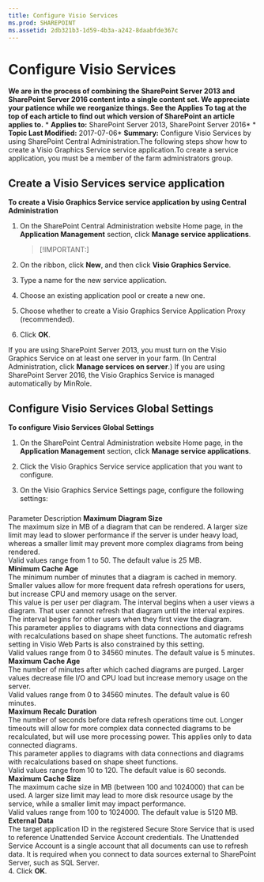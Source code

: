 ```yaml
---
title: Configure Visio Services
ms.prod: SHAREPOINT
ms.assetid: 2db321b3-1d59-4b3a-a242-8daabfde367c
---
```



# Configure Visio Services
 **We are in the process of combining the SharePoint Server 2013 and SharePoint Server 2016 content into a single content set. We appreciate your patience while we reorganize things. See the Applies To tag at the top of each article to find out which version of SharePoint an article applies to.** * **Applies to:** SharePoint Server 2013, SharePoint Server 2016*  * **Topic Last Modified:** 2017-07-06* **Summary:** Configure Visio Services by using SharePoint Central Administration.The following steps show how to create a Visio Graphics Service service application.To create a service application, you must be a member of the farm administrators group.
## Create a Visio Services service application

 **To create a Visio Graphics Service service application by using Central Administration**
1. On the SharePoint Central Administration website Home page, in the **Application Management** section, click **Manage service applications**.
    
    > [!IMPORTANT:]
      
2. On the ribbon, click **New**, and then click **Visio Graphics Service**.
    
  
3. Type a name for the new service application.
    
  
4. Choose an existing application pool or create a new one.
    
  
5. Choose whether to create a Visio Graphics Service Application Proxy (recommended).
    
  
6. Click **OK**.
    
  
If you are using SharePoint Server 2013, you must turn on the Visio Graphics Service on at least one server in your farm. (In Central Administration, click **Manage services on server**.) If you are using SharePoint Server 2016, the Visio Graphics Service is managed automatically by MinRole.
## Configure Visio Services Global Settings

 **To configure Visio Services Global Settings**
1. On the SharePoint Central Administration website Home page, in the **Application Management** section, click **Manage service applications**.
    
  
2. Click the Visio Graphics Service service application that you want to configure.
    
  
3. On the Visio Graphics Service Settings page, configure the following settings:
    
### 

Parameter Description **Maximum Diagram Size** <br/> The maximum size in MB of a diagram that can be rendered. A larger size limit may lead to slower performance if the server is under heavy load, whereas a smaller limit may prevent more complex diagrams from being rendered.  <br/> Valid values range from 1 to 50. The default value is 25 MB.  <br/> **Minimum Cache Age** <br/> The minimum number of minutes that a diagram is cached in memory. Smaller values allow for more frequent data refresh operations for users, but increase CPU and memory usage on the server.  <br/> This value is per user per diagram. The interval begins when a user views a diagram. That user cannot refresh that diagram until the interval expires. The interval begins for other users when they first view the diagram.  <br/> This parameter applies to diagrams with data connections and diagrams with recalculations based on shape sheet functions. The automatic refresh setting in Visio Web Parts is also constrained by this setting.  <br/> Valid values range from 0 to 34560 minutes. The default value is 5 minutes.  <br/> **Maximum Cache Age** <br/> The number of minutes after which cached diagrams are purged. Larger values decrease file I/O and CPU load but increase memory usage on the server.  <br/> Valid values range from 0 to 34560 minutes. The default value is 60 minutes.  <br/> **Maximum Recalc Duration** <br/> The number of seconds before data refresh operations time out. Longer timeouts will allow for more complex data connected diagrams to be recalculated, but will use more processing power. This applies only to data connected diagrams.  <br/> This parameter applies to diagrams with data connections and diagrams with recalculations based on shape sheet functions.  <br/> Valid values range from 10 to 120. The default value is 60 seconds.  <br/> **Maximum Cache Size** <br/> The maximum cache size in MB (between 100 and 1024000) that can be used. A larger size limit may lead to more disk resource usage by the service, while a smaller limit may impact performance.  <br/> Valid values range from 100 to 1024000. The default value is 5120 MB.  <br/> **External Data** <br/> The target application ID in the registered Secure Store Service that is used to reference Unattended Service Account credentials. The Unattended Service Account is a single account that all documents can use to refresh data. It is required when you connect to data sources external to SharePoint Server, such as SQL Server.  <br/> 4. Click **OK**.
    
  

